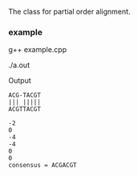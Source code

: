 The class for partial order alignment. 

### example
g++ example.cpp

./a.out

Output
```
ACG-TACGT
||| |||||
ACGTTACGT

-2
0
-4
-4
0
0
consensus = ACGACGT
```
